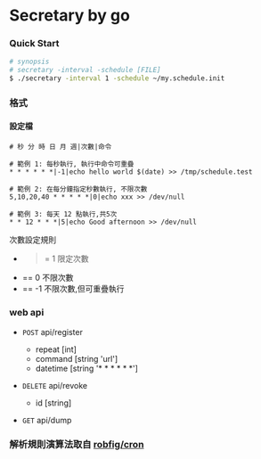 # Secretary by go

### Quick Start
```sh
# synopsis
# secretary -interval -schedule [FILE]
$ ./secretary -interval 1 -schedule ~/my.schedule.init
```

### 格式

#### 設定檔
```
# 秒 分 時 日 月 週|次數|命令

# 範例 1: 每秒執行, 執行中命令可重疊
* * * * * *|-1|echo hello world $(date) >> /tmp/schedule.test

# 範例 2: 在每分鐘指定秒數執行, 不限次數
5,10,20,40 * * * * *|0|echo xxx >> /dev/null

# 範例 3: 每天 12 點執行,共5次
* * 12 * * *|5|echo Good afternoon >> /dev/null
```

次數設定規則

* >= 1 限定次數
* == 0 不限次數
* == -1 不限次數,但可重疊執行

### web api

- `POST` api/register

    * repeat [int]
    * command [string 'url']
    * datetime [string '* * * * * *']

- `DELETE` api/revoke

    * id [string]

- `GET` api/dump

### 解析規則演算法取自 [robfig/cron]

[robfig/cron]:https://github.com/robfig/cron

